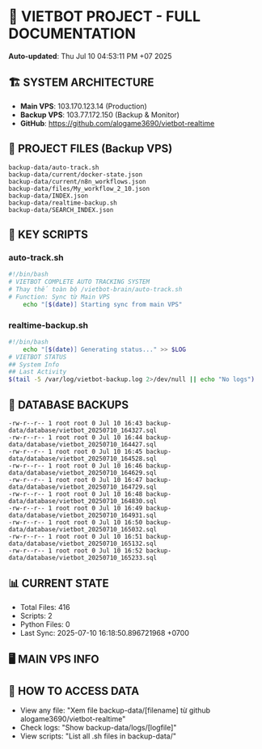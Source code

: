 # 🤖 VIETBOT PROJECT - FULL DOCUMENTATION
**Auto-updated**: Thu Jul 10 04:53:11 PM +07 2025

## 🏗️ SYSTEM ARCHITECTURE
- **Main VPS**: 103.170.123.14 (Production)
- **Backup VPS**: 103.77.172.150 (Backup & Monitor)
- **GitHub**: https://github.com/alogame3690/vietbot-realtime

## 📁 PROJECT FILES (Backup VPS)
```
backup-data/auto-track.sh
backup-data/current/docker-state.json
backup-data/current/n8n_workflows.json
backup-data/files/My_workflow_2_10.json
backup-data/INDEX.json
backup-data/realtime-backup.sh
backup-data/SEARCH_INDEX.json
```

## 🔧 KEY SCRIPTS
### auto-track.sh
```bash
#!/bin/bash
# VIETBOT COMPLETE AUTO TRACKING SYSTEM
# Thay thế toàn bộ /vietbot-brain/auto-track.sh
# Function: Sync từ Main VPS
    echo "[$(date)] Starting sync from main VPS"
```
### realtime-backup.sh
```bash
#!/bin/bash
    echo "[$(date)] Generating status..." >> $LOG
# VIETBOT STATUS
## System Info
## Last Activity
$(tail -5 /var/log/vietbot-backup.log 2>/dev/null || echo "No logs")
```

## 💾 DATABASE BACKUPS
```
-rw-r--r-- 1 root root 0 Jul 10 16:43 backup-data/database/vietbot_20250710_164327.sql
-rw-r--r-- 1 root root 0 Jul 10 16:44 backup-data/database/vietbot_20250710_164427.sql
-rw-r--r-- 1 root root 0 Jul 10 16:45 backup-data/database/vietbot_20250710_164528.sql
-rw-r--r-- 1 root root 0 Jul 10 16:46 backup-data/database/vietbot_20250710_164629.sql
-rw-r--r-- 1 root root 0 Jul 10 16:47 backup-data/database/vietbot_20250710_164729.sql
-rw-r--r-- 1 root root 0 Jul 10 16:48 backup-data/database/vietbot_20250710_164830.sql
-rw-r--r-- 1 root root 0 Jul 10 16:49 backup-data/database/vietbot_20250710_164931.sql
-rw-r--r-- 1 root root 0 Jul 10 16:50 backup-data/database/vietbot_20250710_165032.sql
-rw-r--r-- 1 root root 0 Jul 10 16:51 backup-data/database/vietbot_20250710_165132.sql
-rw-r--r-- 1 root root 0 Jul 10 16:52 backup-data/database/vietbot_20250710_165233.sql
```

## 📊 CURRENT STATE
- Total Files: 416
- Scripts: 2
- Python Files: 0
- Last Sync: 2025-07-10 16:18:50.896721968 +0700

## 🖥️ MAIN VPS INFO


## 🚨 HOW TO ACCESS DATA
- View any file: "Xem file backup-data/[filename] từ github alogame3690/vietbot-realtime"
- Check logs: "Show backup-data/logs/[logfile]"
- View scripts: "List all .sh files in backup-data/"

